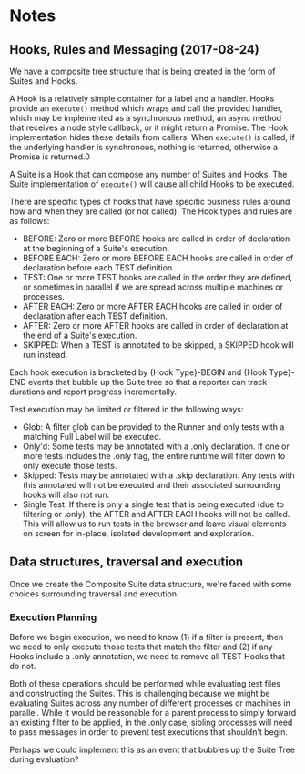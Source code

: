 

# Notes

## Hooks, Rules and Messaging (2017-08-24)

We have a composite tree structure that is being created in the form of Suites and Hooks.

A Hook is a relatively simple container for a label and a handler. Hooks provide an ```execute()``` method which wraps and call the provided handler, which may be implemented as a synchronous method, an async method that receives a node style callback, or it might return a Promise. The Hook implementation hides these details from callers. When ```execute()``` is called, if the underlying handler is synchronous, nothing is returned, otherwise a Promise is returned.0

A Suite is a Hook that can compose any number of Suites and Hooks. The Suite implementation of ```execute()``` will cause all child Hooks to be executed.

There are specific types of hooks that have specific business rules around how and when they are called (or not called). The Hook types and rules are as follows:

* BEFORE: Zero or more BEFORE hooks are called in order of declaration at the beginning of a Suite's execution.
* BEFORE EACH: Zero or more BEFORE EACH hooks are called in order of declaration before each TEST definition.
* TEST: One or more TEST hooks are called in the order they are defined, or sometimes in parallel if we are spread across multiple machines or processes.
* AFTER EACH: Zero or more AFTER EACH hooks are called in order of declaration after each TEST definition.
* AFTER: Zero or more AFTER hooks are called in order of declaration at the end of a Suite's execution.
* SKIPPED: When a TEST is annotated to be skipped, a SKIPPED hook will run instead.

Each hook execution is bracketed by {Hook Type}-BEGIN and {Hook Type}-END events that bubble up the Suite tree so that a reporter can track durations and report progress incrementally.

Test execution may be limited or filtered in the following ways:

* Glob: A filter glob can be provided to the Runner and only tests with a matching Full Label will be executed.
* Only'd: Some tests may be annotated with a .only declaration. If one or more tests includes the .only flag, the entire runtime will filter down to only execute those tests.
* Skipped: Tests may be annotated with a .skip declaration. Any tests with this annotated will not be executed and their associated surrounding hooks will also not run.
* Single Test: If there is only a single test that is being executed (due to filtering or .only), the AFTER and AFTER EACH hooks will not be called. This will allow us to run tests in the browser and leave visual elements on screen for in-place, isolated development and exploration.

## Data structures, traversal and execution

Once we create the Composite Suite data structure, we're faced with some choices surrounding traversal and execution.

### Execution Planning

Before we begin execution, we need to know (1) if a filter is present, then we need to only execute those tests that match the filter and (2) if any Hooks include a .only annotation, we need to remove all TEST Hooks that do not.

Both of these operations should be performed while evaluating test files and constructing the Suites. This is challenging because we might be evaluating Suites across any number of different processes or machines in parallel. While it would be reasonable for a parent process to simply forward an existing filter to be applied, in the .only case, sibling processes will need to pass messages in order to prevent test executions that shouldn't begin.

Perhaps we could implement this as an event that bubbles up the Suite Tree during evaluation?
